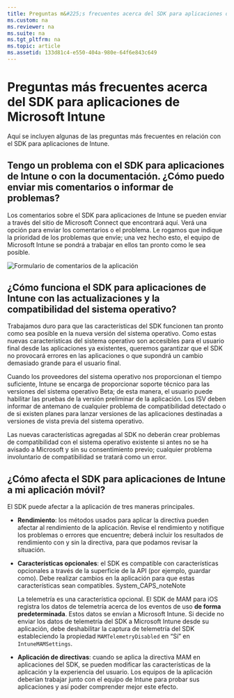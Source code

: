 ```yaml
---
title: Preguntas m&#225;s frecuentes acerca del SDK para aplicaciones de Microsoft Intune
ms.custom: na
ms.reviewer: na
ms.suite: na
ms.tgt_pltfrm: na
ms.topic: article
ms.assetid: 133d81c4-e550-404a-980e-64f6e843c649
---
```

# Preguntas m&#225;s frecuentes acerca del SDK para aplicaciones de Microsoft Intune
Aquí se incluyen algunas de las preguntas más frecuentes en relación con el SDK para aplicaciones de Intune.

## Tengo un problema con el SDK para aplicaciones de Intune o con la documentación. ¿Cómo puedo enviar mis comentarios o informar de problemas?

Los comentarios sobre el SDK para aplicaciones de Intune se pueden enviar a través del sitio de Microsoft Connect que encontrará aquí. Verá una opción para enviar los comentarios o el problema. Le rogamos que indique la prioridad de los problemas que envíe; una vez hecho esto, el equipo de Microsoft Intune se pondrá a trabajar en ellos tan pronto como le sea posible.

![Formulario de comentarios de la aplicación](/Image/App-Feedback-Form.png)

## ¿Cómo funciona el SDK para aplicaciones de Intune con las actualizaciones y la compatibilidad del sistema operativo?

Trabajamos duro para que las características del SDK funcionen tan pronto como sea posible en la nueva versión del sistema operativo. Como estas nuevas características del sistema operativo son accesibles para el usuario final desde las aplicaciones ya existentes, queremos garantizar que el SDK no provocará errores en las aplicaciones o que supondrá un cambio demasiado grande para el usuario final.

Cuando los proveedores del sistema operativo nos proporcionan el tiempo suficiente, Intune se encarga de proporcionar soporte técnico para las versiones del sistema operativo Beta; de esta manera, el usuario puede habilitar las pruebas de la versión preliminar de la aplicación. Los ISV deben informar de antemano de cualquier problema de compatibilidad detectado o de si existen planes para lanzar versiones de las aplicaciones destinadas a versiones de vista previa del sistema operativo.

Las nuevas características agregadas al SDK no deberán crear problemas de compatibilidad con el sistema operativo existente si antes no se ha avisado a Microsoft y sin su consentimiento previo; cualquier problema involuntario de compatibilidad se tratará como un error.

## ¿Cómo afecta el SDK para aplicaciones de Intune a mi aplicación móvil?

El SDK puede afectar a la aplicación de tres maneras principales.
* **Rendimiento**: los métodos usados para aplicar la directiva pueden afectar al rendimiento de la aplicación. Revise el rendimiento y notifique los problemas o errores que encuentre; deberá incluir los resultados de rendimiento con y sin la directiva, para que podamos revisar la situación.
* **Características opcionales**: el SDK es compatible con características opcionales a través de la superficie de la API (por ejemplo, guardar como). Debe realizar cambios en la aplicación para que estas características sean compatibles.
    System_CAPS_noteNote

    La telemetría es una característica opcional. El SDK de MAM para iOS registra los datos de telemetría acerca de los eventos de uso **de forma predeterminada**. Estos datos se envían a Microsoft Intune. Si decide no enviar los datos de telemetría del SDK a Microsoft Intune desde su aplicación, debe deshabilitar la captura de telemetría del SDK estableciendo la propiedad `MAMTelemetryDisabled` en “Sí” en `IntuneMAMSettings`.
* **Aplicación de directivas**: cuando se aplica la directiva MAM en aplicaciones del SDK, se pueden modificar las características de la aplicación y la experiencia del usuario. Los equipos de la aplicación deberían trabajar junto con el equipo de Intune para probar sus aplicaciones y así poder comprender mejor este efecto.




